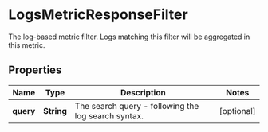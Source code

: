 

# LogsMetricResponseFilter

The log-based metric filter. Logs matching this filter will be aggregated in this metric.

## Properties

Name | Type | Description | Notes
------------ | ------------- | ------------- | -------------
**query** | **String** | The search query - following the log search syntax. |  [optional]




